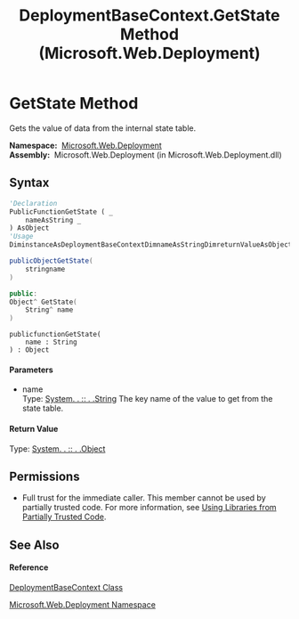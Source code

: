 ﻿---
title: DeploymentBaseContext.GetState Method  (Microsoft.Web.Deployment)
TOCTitle: GetState Method
ms:assetid: M:Microsoft.Web.Deployment.DeploymentBaseContext.GetState(System.String)
ms:mtpsurl: https://msdn.microsoft.com/en-us/library/microsoft.web.deployment.deploymentbasecontext.getstate(v=VS.90)
ms:contentKeyID: 20209147
ms.date: 05/02/2012
mtps_version: v=VS.90
f1_keywords:
- Microsoft.Web.Deployment.DeploymentBaseContext.GetState
dev_langs:
- CSharp
- JScript
- VB
- c++
api_location:
- Microsoft.Web.Deployment.dll
api_name:
- Microsoft.Web.Deployment.DeploymentBaseContext.GetState
api_type:
- Managed
topic_type:
- apiref
- kbSyntax
product_family_name: VS
ROBOTS: INDEX,FOLLOW
---

# GetState Method

Gets the value of data from the internal state table.

**Namespace:**  [Microsoft.Web.Deployment](microsoft-web-deployment-namespace.md)  
**Assembly:**  Microsoft.Web.Deployment (in Microsoft.Web.Deployment.dll)

## Syntax

``` vb
'Declaration
PublicFunctionGetState ( _
    nameAsString _
) AsObject
'Usage
DiminstanceAsDeploymentBaseContextDimnameAsStringDimreturnValueAsObjectreturnValue = instance.GetState(name)
```

``` csharp
publicObjectGetState(
    stringname
)
```

``` c++
public:
Object^ GetState(
    String^ name
)
```

``` jscript
publicfunctionGetState(
    name : String
) : Object
```

#### Parameters

  - name  
    Type: [System. . :: . .String](https://msdn.microsoft.com/en-us/library/s1wwdcbf\(v=vs.90\))  
    The key name of the value to get from the state table.  

#### Return Value

Type: [System. . :: . .Object](https://msdn.microsoft.com/en-us/library/e5kfa45b\(v=vs.90\))  

## Permissions

  - Full trust for the immediate caller. This member cannot be used by partially trusted code. For more information, see [Using Libraries from Partially Trusted Code](https://msdn.microsoft.com/en-us/library/8skskf63\(v=vs.90\)).

## See Also

#### Reference

[DeploymentBaseContext Class](deploymentbasecontext-class-microsoft-web-deployment.md)

[Microsoft.Web.Deployment Namespace](microsoft-web-deployment-namespace.md)

